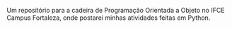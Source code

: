 Um repositório para a cadeira de Programação Orientada a Objeto no IFCE Campus Fortaleza, onde postarei minhas atividades feitas em Python.
